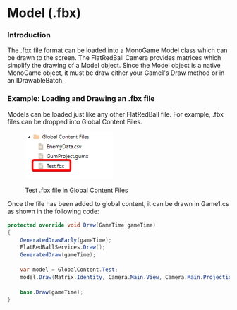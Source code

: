 # Model (.fbx)

### Introduction

The .fbx file format can be loaded into a MonoGame Model class which can be drawn to the screen. The FlatRedBall Camera provides matrices which simplify the drawing of a Model object. Since the Model object is a native MonoGame object, it must be draw either your Game1's Draw method or in an IDrawableBatch.

### Example: Loading and Drawing an .fbx file

Models can be loaded just like any other FlatRedBall file. For example, .fbx files can be dropped into Global Content Files.

<figure><img src="../../.gitbook/assets/image (1) (1) (1) (1) (1) (1) (1) (1) (1).png" alt=""><figcaption><p>Test .fbx file in Global Content Files</p></figcaption></figure>

Once the file has been added to global content, it can be drawn in Game1.cs as shown in the following code:

```csharp
protected override void Draw(GameTime gameTime)
{
    GeneratedDrawEarly(gameTime);
    FlatRedBallServices.Draw();
    GeneratedDraw(gameTime);

    var model = GlobalContent.Test;
    model.Draw(Matrix.Identity, Camera.Main.View, Camera.Main.Projection);

    base.Draw(gameTime);
}
```

